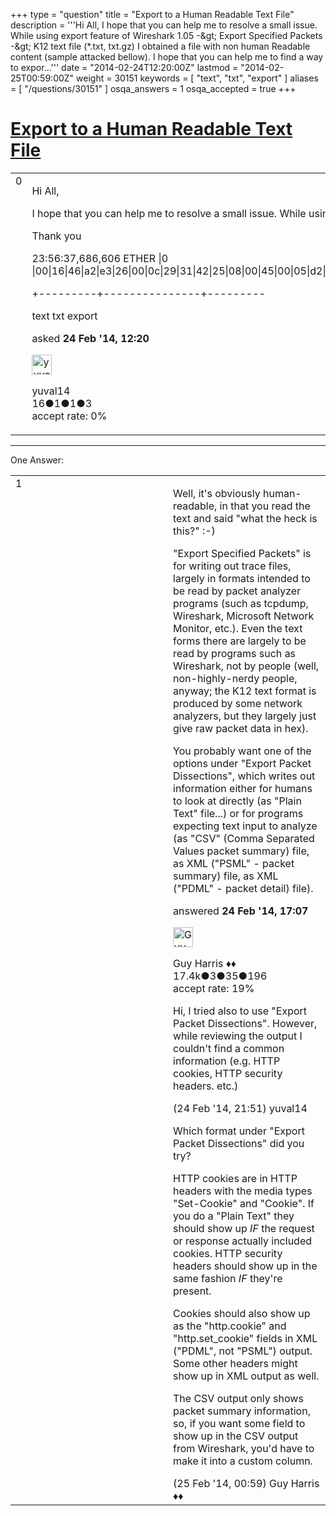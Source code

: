 +++
type = "question"
title = "Export to a Human Readable Text File"
description = '''Hi All, I hope that you can help me to resolve a small issue. While using export feature of Wireshark 1.05 -&amp;gt; Export Specified Packets -&amp;gt; K12 text file (*.txt, txt.gz) I obtained a file with non human Readable content (sample attacked bellow). I hope that you can help me to find a way to expor...'''
date = "2014-02-24T12:20:00Z"
lastmod = "2014-02-25T00:59:00Z"
weight = 30151
keywords = [ "text", "txt", "export" ]
aliases = [ "/questions/30151" ]
osqa_answers = 1
osqa_accepted = true
+++

<div class="headNormal">

# [Export to a Human Readable Text File](/questions/30151/export-to-a-human-readable-text-file)

</div>

<div id="main-body">

<div id="askform">

<table id="question-table" style="width:100%;"><colgroup><col style="width: 50%" /><col style="width: 50%" /></colgroup><tbody><tr class="odd"><td style="width: 30px; vertical-align: top"><div class="vote-buttons"><span id="post-30151-upvote" class="ajax-command post-vote up" rel="nofollow" title="I like this post (click again to cancel)"> </span><div id="post-30151-score" class="post-score" title="current number of votes">0</div><span id="post-30151-downvote" class="ajax-command post-vote down" rel="nofollow" title="I dont like this post (click again to cancel)"> </span> <span id="favorite-mark" class="ajax-command favorite-mark" rel="nofollow" title="mark/unmark this question as favorite (click again to cancel)"> </span><div id="favorite-count" class="favorite-count"></div></div></td><td><div id="item-right"><div class="question-body"><p>Hi All,</p><p>I hope that you can help me to resolve a small issue. While using export feature of Wireshark 1.05 -&gt; Export Specified Packets -&gt; K12 text file (*.txt, txt.gz) I obtained a file with non human Readable content (sample attacked bellow). I hope that you can help me to find a way to export the Wireshark capture (layers 2-7) to a text / csv readable file.</p><p>Thank you</p><p>23:56:37,686,606 ETHER |0 |00|16|46|a2|e3|26|00|0c|29|31|42|25|08|00|45|00|05|d2|59|d7|40|00|80|06|7c|4a|0a|00|00|05|45|5c|cf|a3|16|8d|c0|52|c9|70|10|d5|6e|e5|23|4a|50|10|f8|2f|ac|dd|00|00|a4|df|a6|4b|1d|61|73|ef|2c|ce|6a|e0|e1|8a|f6|8d|84|e2|bc|f6|1b|35|22|d0|c6|fa|bd|fe|80|02|d4|03|3e|70|3c|a9|18|23|86|c7|56|b6|5c|ab|48|47|3a|81|b3|ef|cf|f9|95|39|14|45|2b|97|e9|87|9c|27|da|25|0f|19|a7|67|c6|67|35|7a|fa|df|48|59|41|67|91|72|93|94|0e|d2|49|78|dc|b7|9f|fb|18|a0|80|28|24|dd|ec|57|99|28|31|40|c0|e3|0d|2f|a9|0e|f8|f5|1e|09|c4|40|63|58|14|f3|63|94|91|bc|54|17|0a|84|1e|b2|c7|96|17|e9|e9|ba|0d|27|3a|a6|05|a1|66|d2|ff|10|9e|83|60|2e|4f|36|ec|13|4c|2a|f8|f6|8d|69|05|9f|cb|11|c2|c6|50|e0|4f|1b|11|8e|3c|59|13|e2|18|fe|59|d2|79|1a|d3|2f|31|b2|af|23|d6|d3|7c|22|97|2f|c6|3e|df|ec|9f|20|92|78|cd|40|63|3e|cb|05|c1|93|de|d5|c6|8a|0e|c6|3c|f1|7b|fc|7a|0b|cc|86|80|35|ec|8d|7f|1d|e2|ac|e5|18|4b|a0|ff|c7|a3|5d|04|41|99|db|3d|ff|58|1e|9a|61|3f|1f|9a|8e|a6|f9|ca|be|ea|26|b0|ba|dd|36|7c|e9|e4|82|09|84|40|42|3f|70|3b|60|9b|c4|27|15|55|33|fb|ef|73|40|04|5b|25|41|17|81|c2|f8|5b|27|69|9f|c5|53|4b|98|ea|c6|ef|25|0a|46|60|4e|84|c8|9d|25|53|a4|dc|11|0e|e7|44|1b|ca|58|44|d3|d4|ea|37|b1|20|cd|29|08|d7|3f|bd|22|ed|04|f8|26|aa|b1|17|8e|1d|d0|08|29|a6|e8|67|37|9e|e3|59|51|6b|3f|ce|e5|92|7f|d1|bb|71|c6|af|51|09|c5|2c|00|90|b8|4b|18|9e|63|f8|a3|b1|72|fe|09|ee|3e|00|b6|fa|80|43|40|93|66|cb|cb|f6|80|99|83|d0|d1|7e|7d|5c|3a|42|f7|33|e4|d2|6a|f0|8f|81|8f|35|ac|b1|be|70|07|a9|a9|7f|eb|d8|34|b0|b2|6f|55|bf|f3|a3|d5|9d|65|8b|db|1d|2e|db|54|6d|e9|21|a4|a9|5b|74|0d|a9|db|20|0b|cc|9a|50|64|18|91|d6|16|87|a4|40|e8|dc|10|cf|64|9f|10|50|7e|8a|4a|6a|b3|d4|e5|cb|ec|24|bb|d2|c4|75|da|e4|a0|a4|ae|e9|ce|99|89|fa|b8|3e|78|2e|d3|b8|92|ce|e3|c8|74|3e|52|e6|9b|93|ad|41|d4|d7|a1|18|18|1b|a3|ee|24|68|7f|c9|08|f7|5f|c7|cb|98|8a|5c|14|61|b7|4e|30|09|28|ee|ee|a4|a5|68|d1|31|82|96|3d|de|fc|fb|e3|9f|6f|62|dc|be|eb|c1|4d|9e|42|88|33|df|1b|bd|f5|9b|a3|91|28|6a|90|08|9d|3c|16|30|44|fd|56|a7|df|29|53|3e|c3|a5|d8|eb|ae|50|c8|f0|3d|31|5d|08|52|95|7c|0a|57|79|56|8e|28|2d|c4|2d|47|ce|e6|74|ae|e1|1a|e8|74|e2|7b|43|0f|5b|e4|ad|21|df|3e|57|35|51|7c|5d|6c|60|cd|71|b4|63|e6|09|54|d9|7e|13|a9|22|c4|3e|41|92|26|dc|1c|6f|dd|ce|34|26|86|f4|82|d2|25|35|b4|05|19|be|23|01|5d|e9|49|79|cb|56|3d|5f|d7|5d|6c|41|4b|bc|0e|1b|ea|01|0f|5b|4d|20|52|3d|c4|98|87|51|31|61|2f|54|5c|d6|a9|87|a0|35|39|91|df|1a|6e|ec|7c|3c|96|b1|84|e3|67|69|39|1f|82|ae|83|3a|4f|52|3f|bd|5c|f3|c3|85|ac|b3|d3|b0|61|c6|a6|bd|e6|91|98|18|bc|31|a7|a5|4c|dc|38|ef|76|e1|89|a5|46|ed|46|95|4f|83|c1|e7|20|6d|16|d2|20|7c|4f|a9|44|18|0d|76|90|95|4e|ab|4f|75|d3|88|50|f1|1c|bc|00|f1|4b|a2|4b|73|99|61|7f|7d|60|8b|fc|22|42|ed|23|0a|66|08|51|50|e9|27|54|6a|d4|60|96|62|43|f5|c6|75|6b|16|14|49|60|af|09|51|aa|9d|99|0e|e3|63|2a|0e|b0|8f|36|2b|6b|e3|3e|08|92|a9|9d|cf|f7|c2|25|69|7b|27|8b|d4|92|f8|a2|ba|37|d6|d4|58|79|99|44|83|b7|ca|7c|a3|91|ed|c9|04|31|0d|83|47|22|8d|d7|d4|8f|81|d3|db|cf|5e|d0|49|ba|84|04|04|f0|c2|47|a9|89|d2|f1|84|ba|8a|47|5d|63|37|8f|00|78|de|82|e7|85|3d|e6|d1|59|e2|c5|60|ef|f9|68|4e|1e|0a|c4|bd|c1|36|01|98|df|0e|a8|ec|20|8d|30|45|dd|24|3a|7c|42|7e|08|17|e9|20|93|15|f7|2b|3c|c6|db|4f|28|ab|58|2e|d9|9c|53|57|3a|cb|5e|06|f9|b4|e3|47|a2|3b|27|fe|a6|8c|08|12|8e|8c|b8|19|19|e9|64|9b|95|87|1d|80|e4|f7|11|d6|2c|32|7f|3d|d1|29|16|d8|9b|6b|b9|da|bc|03|1c|c1|90|e1|8a|86|dd|ca|15|94|20|6a|b3|7d|5f|32|ad|a2|84|18|67|e9|ac|72|c0|f6|65|26|7d|7b|ea|3c|29|fe|f9|db|b5|20|02|f2|6a|fc|e7|18|6c|31|cb|8d|a0|f1|8a|a4|55|04|f0|03|b3|aa|f4|b8|82|ae|e9|66|b0|10|5c|7b|15|87|26|4e|1a|d0|ee|c7|af|c6|9e|69|89|86|31|02|92|e8|13|7d|c5|c0|51|30|24|d8|67|35|f8|51|15|c2|6f|ce|d1|f2|89|d7|c6|50|10|31|f4|86|22|41|5c|f4|41|83|2f|c0|c8|17|ff|95|10|c4|7d|eb|12|39|fc|7e|25|ee|5d|14|64|a9|eb|7c|2a|44|07|02|c1|8d|78|ec|bf|d1|aa|97|1a|19|ce|56|29|91|76|a4|b1|db|85|44|f9|79|95|1e|e5|62|0f|00|8a|e1|56|02|e0|82|97|04|b6|81|30|35|95|69|44|d2|1c|7c|25|af|4e|7e|fe|27|74|01|06|b9|a6|b5|32|6f|77|32|b6|fb|42|fd|57|fe|9f|00|d5|25|0f|2a|df|e2|fc|67|28|c5|90|8a|eb|5a|e2|06|61|48|29|23|56|68|ef|bc|fa|4a|c8|28|a8|c1|5c|c4|73|68|20|8e|ad|d3|ac|cd|30|ff|63|48|3e|11|a5|22|f3|7f|d3|1d|87|49|f3|1c|56|1a|e2|69|b7|9d|f7|11|e0|e2|94|81|72|c2|a6|65|1d|88|3e|e8|61|4d|93|df|26|1d|e8|fd|2e|47|1e|25|f7|48|78|88|a4|46|f4|17|fa|37|41|ad|5c|ef|20|9b|df|f7|85|a0|b8|bf|77|fd|11|87|83|3b|da|60|51|7e|06|ce|dc|05|46|76|61|58|65|99|34|15|1f|c2|68|25|28|d4|77|a1|0f|96|b7|e9|c1|c8|57|b8|62|4b|44|c8|1b|fe|7a|60|31|21|51|6b|7e|bd|1e|45|89|88|b4|65|60|b2|0d|97|96|12|a3|57|41|54|0b|2d|06|cd|5f|82|e9|25|28|29|22|6f|24|56|65|a5|06|dd|dc|22|c4|b3|7a|31|09|44|33|</p><p>+---------+---------------+---------</p></div><div id="question-tags" class="tags-container tags"><span class="post-tag tag-link-text" rel="tag" title="see questions tagged &#39;text&#39;">text</span> <span class="post-tag tag-link-txt" rel="tag" title="see questions tagged &#39;txt&#39;">txt</span> <span class="post-tag tag-link-export" rel="tag" title="see questions tagged &#39;export&#39;">export</span></div><div id="question-controls" class="post-controls"></div><div class="post-update-info-container"><div class="post-update-info post-update-info-user"><p>asked <strong>24 Feb '14, 12:20</strong></p><img src="https://secure.gravatar.com/avatar/d58885b40ae6f587fbc21e17bf56e07f?s=32&amp;d=identicon&amp;r=g" class="gravatar" width="32" height="32" alt="yuval14&#39;s gravatar image" /><p><span>yuval14</span><br />
<span class="score" title="16 reputation points">16</span><span title="1 badges"><span class="badge1">●</span><span class="badgecount">1</span></span><span title="1 badges"><span class="silver">●</span><span class="badgecount">1</span></span><span title="3 badges"><span class="bronze">●</span><span class="badgecount">3</span></span><br />
<span class="accept_rate" title="Rate of the user&#39;s accepted answers">accept rate:</span> <span title="yuval14 has no accepted answers">0%</span></p></div></div><div id="comments-container-30151" class="comments-container"></div><div id="comment-tools-30151" class="comment-tools"></div><div class="clear"></div><div id="comment-30151-form-container" class="comment-form-container"></div><div class="clear"></div></div></td></tr></tbody></table>

------------------------------------------------------------------------

<div class="tabBar">

<span id="sort-top"></span>

<div class="headQuestions">

One Answer:

</div>

</div>

<span id="30161"></span>

<div id="answer-container-30161" class="answer accepted-answer">

<table style="width:100%;"><colgroup><col style="width: 50%" /><col style="width: 50%" /></colgroup><tbody><tr class="odd"><td style="width: 30px; vertical-align: top"><div class="vote-buttons"><span id="post-30161-upvote" class="ajax-command post-vote up" rel="nofollow" title="I like this post (click again to cancel)"> </span><div id="post-30161-score" class="post-score" title="current number of votes">1</div><span id="post-30161-downvote" class="ajax-command post-vote down" rel="nofollow" title="I dont like this post (click again to cancel)"> </span> <span class="accept-answer on" rel="nofollow" title="yuval14 has selected this answer as the correct answer"> </span></div></td><td><div class="item-right"><div class="answer-body"><p>Well, it's obviously human-readable, in that you read the text and said "what the heck is this?" :-)</p><p>"Export Specified Packets" is for writing out trace files, largely in formats intended to be read by packet analyzer programs (such as tcpdump, Wireshark, Microsoft Network Monitor, etc.). Even the text forms there are largely to be read by programs such as Wireshark, not by people (well, non-highly-nerdy people, anyway; the K12 text format is produced by some network analyzers, but they largely just give raw packet data in hex).</p><p>You probably want one of the options under "Export Packet Dissections", which writes out information either for humans to look at directly (as "Plain Text" file...) or for programs expecting text input to analyze (as "CSV" (Comma Separated Values packet summary) file, as XML ("PSML" - packet summary) file, as XML ("PDML" - packet detail) file).</p></div><div class="answer-controls post-controls"></div><div class="post-update-info-container"><div class="post-update-info post-update-info-user"><p>answered <strong>24 Feb '14, 17:07</strong></p><img src="https://secure.gravatar.com/avatar/f93de7000747ab5efb5acd3034b2ebd7?s=32&amp;d=identicon&amp;r=g" class="gravatar" width="32" height="32" alt="Guy%20Harris&#39;s gravatar image" /><p><span>Guy Harris ♦♦</span><br />
<span class="score" title="17443 reputation points"><span>17.4k</span></span><span title="3 badges"><span class="badge1">●</span><span class="badgecount">3</span></span><span title="35 badges"><span class="silver">●</span><span class="badgecount">35</span></span><span title="196 badges"><span class="bronze">●</span><span class="badgecount">196</span></span><br />
<span class="accept_rate" title="Rate of the user&#39;s accepted answers">accept rate:</span> <span title="Guy Harris has 216 accepted answers">19%</span></p></div></div><div id="comments-container-30161" class="comments-container"><span id="30164"></span><div id="comment-30164" class="comment"><div id="post-30164-score" class="comment-score"></div><div class="comment-text"><p>Hi, I tried also to use "Export Packet Dissections". However, while reviewing the output I couldn't find a common information (e.g. HTTP cookies, HTTP security headers. etc.)</p></div><div id="comment-30164-info" class="comment-info"><span class="comment-age">(24 Feb '14, 21:51)</span> <span class="comment-user userinfo">yuval14</span></div></div><span id="30173"></span><div id="comment-30173" class="comment"><div id="post-30173-score" class="comment-score"></div><div class="comment-text"><p>Which format under "Export Packet Dissections" did you try?</p><p>HTTP cookies are in HTTP headers with the media types "Set-Cookie" and "Cookie". If you do a "Plain Text" they should show up <em>IF</em> the request or response actually included cookies. HTTP security headers should show up in the same fashion <em>IF</em> they're present.</p><p>Cookies should also show up as the "http.cookie" and "http.set_cookie" fields in XML ("PDML", not "PSML") output. Some other headers might show up in XML output as well.</p><p>The CSV output only shows packet summary information, so, if you want some field to show up in the CSV output from Wireshark, you'd have to make it into a custom column.</p></div><div id="comment-30173-info" class="comment-info"><span class="comment-age">(25 Feb '14, 00:59)</span> <span class="comment-user userinfo">Guy Harris ♦♦</span></div></div></div><div id="comment-tools-30161" class="comment-tools"></div><div class="clear"></div><div id="comment-30161-form-container" class="comment-form-container"></div><div class="clear"></div></div></td></tr></tbody></table>

</div>

<div class="paginator-container-left">

</div>

</div>

</div>

